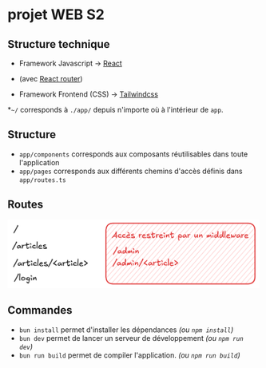 # projet WEB S2

## Structure technique

- Framework Javascript -> [React](https://react.dev)
- (avec [React router](https://reactrouter.com/home))

- Framework Frontend (CSS) -> [Tailwindcss](https://tailwindcss.com)

*`~/` corresponds à `./app/` depuis n'importe où à l'intérieur de `app`.

## Structure

- `app/components` corresponds aux composants réutilisables dans toute l'application
- `app/pages` corresponds aux différents chemins d'accès définis dans `app/routes.ts`

## Routes

![routes](/public/routes.png)

## Commandes

- `bun install` permet d'installer les dépendances *(ou `npm install`)*
- `bun dev` permet de lancer un serveur de développement *(ou `npm run dev`)*
- `bun run build` permet de compiler l'application. *(ou `npm run build`)*
